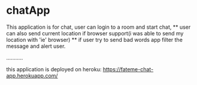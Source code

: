 # chatApp

This application is for chat, user can login to a room and start chat,
** user can also send  current location if  browser support(i was able to send my location with 'ie' browser)
** if user try to send bad words app filter the message and alert user.


...........


this application is deployed on heroku: https://fateme-chat-app.herokuapp.com/
